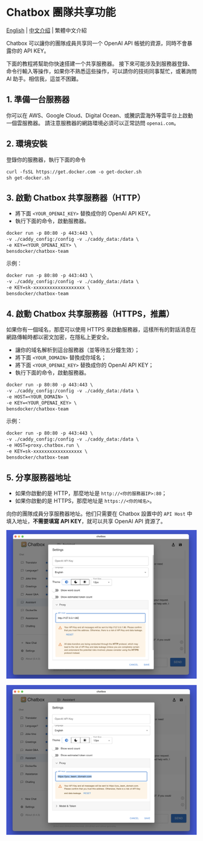 # Chatbox 團隊共享功能

[English](./README.md) | [中文介绍](./README-CN.md) | 繁體中文介紹

Chatbox 可以讓你的團隊成員共享同一个 OpenAI API 帳號的資源，同時不會暴露你的 API KEY。

下面的教程將幫助你快速搭建一个共享服務器。
接下來可能涉及到服務器登錄、命令行輸入等操作，如果你不熟悉這些操作，可以請你的技術同事幫忙，或著詢問 AI 助手。相信我，這並不困難。

## 1. 準備一台服務器

你可以在 AWS、Google Cloud、Digital Ocean、或騰訊雲海外等雲平台上啟動一個雲服務器。
請注意服務器的網路環境必須可以正常訪問 `openai.com`。

## 2. 環境安裝

登錄你的服務器，執行下面的命令
```shell
curl -fsSL https://get.docker.com -o get-docker.sh
sh get-docker.sh
```

## 3. 啟動 Chatbox 共享服務器（HTTP）

- 將下面 `<YOUR_OPENAI_KEY>` 替換成你的 OpenAI API KEY。
- 執行下面的命令，啟動服務器。

```shell
docker run -p 80:80 -p 443:443 \
-v ./caddy_config:/config -v ./caddy_data:/data \
-e KEY=<YOUR_OPENAI_KEY> \
bensdocker/chatbox-team 
```

示例：
```shell
docker run -p 80:80 -p 443:443 \
-v ./caddy_config:/config -v ./caddy_data:/data \
-e KEY=sk-xxxxxxxxxxxxxxxxxxx \
bensdocker/chatbox-team 
```

## 4. 啟動 Chatbox 共享服務器（HTTPS，推薦）

如果你有一個域名，那麼可以使用 HTTPS 來啟動服務器，這樣所有的對話消息在網路傳輸時都以密文加密，在隱私上更安全。

- 讓你的域名解析到這台服務器（並等待五分鐘生效）；
- 將下面 `<YOUR_DOMAIN>` 替換成你域名；
- 將下面 `<YOUR_OPENAI_KEY>` 替換成你的 OpenAI API KEY；
- 執行下面的命令，啟動服務器。

```shell
docker run -p 80:80 -p 443:443 \
-v ./caddy_config:/config -v ./caddy_data:/data \
-e HOST=<YOUR_DOMAIN> \
-e KEY=<YOUR_OPENAI_KEY> \
bensdocker/chatbox-team 
```

示例：
```shell
docker run -p 80:80 -p 443:443 \
-v ./caddy_config:/config -v ./caddy_data:/data \
-e HOST=proxy.chatbox.run \
-e KEY=sk-xxxxxxxxxxxxxxxxxx \
bensdocker/chatbox-team 
```

## 5. 分享服務器地址

- 如果你啟動的是 HTTP，那麼地址是 `http://<你的服務器IP>:80`；
- 如果你啟動的是 HTTPS，那麼地址是 `https://<你的域名>`。

向你的團隊成員分享服務器地址。他们只需要在 Chatbox 設置中的 `API Host` 中填入地址，**不需要填寫 API KEY**，就可以共享 OpenAI API 資源了。

![](./demo_http.png)

![](./demo_https.png)
